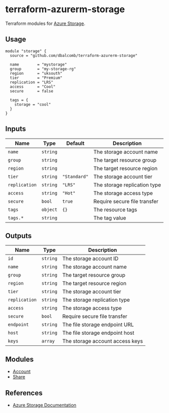 # terraform-azurerm-storage

Terraform modules for [Azure Storage][storage].

## Usage

```hcl
module "storage" {
  source = "github.com/dbalcomb/terraform-azurerm-storage"

  name        = "mystorage"
  group       = "my-storage-rg"
  region      = "uksouth"
  tier        = "Premium"
  replication = "LRS"
  access      = "Cool"
  secure      = false

  tags = {
    storage = "cool"
  }
}
```

## Inputs

| Name          | Type     | Default      | Description                  |
| ------------- | -------- | ------------ | ---------------------------- |
| `name`        | `string` |              | The storage account name     |
| `group`       | `string` |              | The target resource group    |
| `region`      | `string` |              | The target resource region   |
| `tier`        | `string` | `"Standard"` | The storage account tier     |
| `replication` | `string` | `"LRS"`      | The storage replication type |
| `access`      | `string` | `"Hot"`      | The storage access type      |
| `secure`      | `bool`   | `true`       | Require secure file transfer |
| `tags`        | `object` | `{}`         | The resource tags            |
| `tags.*`      | `string` |              | The tag value                |

## Outputs

| Name          | Type     | Description                     |
| ------------- | -------- | ------------------------------- |
| `id`          | `string` | The storage account ID          |
| `name`        | `string` | The storage account name        |
| `group`       | `string` | The target resource group       |
| `region`      | `string` | The target resource region      |
| `tier`        | `string` | The storage account tier        |
| `replication` | `string` | The storage replication type    |
| `access`      | `string` | The storage access type         |
| `secure`      | `bool`   | Require secure file transfer    |
| `endpoint`    | `string` | The file storage endpoint URL   |
| `host`        | `string` | The file storage endpoint host  |
| `keys`        | `array`  | The storage account access keys |

## Modules

- [Account](modules/account/README.md)
- [Share](modules/share/README.md)

## References

- [Azure Storage Documentation](https://docs.microsoft.com/en-gb/azure/storage/)

[storage]: https://azure.microsoft.com/en-gb/services/storage/
